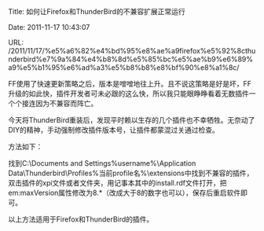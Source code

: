 Title: 如何让Firefox和ThunderBird的不兼容扩展正常运行

Date: 2011-11-17 10:43:07

URL: /2011/11/17/%e5%a6%82%e4%bd%95%e8%ae%a9firefox%e5%92%8cthunderbird%e7%9a%84%e4%b8%8d%e5%85%bc%e5%ae%b9%e6%89%a9%e5%b1%95%e6%ad%a3%e5%b8%b8%e8%bf%90%e8%a1%8c/

FF使用了快速更新策略之后，版本是噌噌地往上升。且不说这策略是好是坏，FF升级的如此快，插件开发者可未必跟的这么快，所以我只能眼睁睁看着无数插件一个个接连因为不兼容而阵亡。

今天将ThunderBird重装后，发现平时赖以生存的几个插件也不幸牺牲。无奈动了DIY的精神，手动强制修改插件版本号，让插件都蒙混过关通过检查。

方法如下：

找到C:\Documents and Settings\%username%\Application Data\Thunderbird\Profiles\%当前profile名%\extensions中找到不兼容的插件，双击插件的xpi文件或者文件夹，用记事本其中的install.rdf文件打开，把em:maxVersion属性修改为8.*（改成大于8的数字也可以），保存后重启软件即可。

以上方法适用于Firefox和ThunderBird的插件。